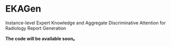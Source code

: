# EKAGen
Instance-level Expert Knowledge and Aggregate Discriminative Attention for Radiology Report Generation

**The code will be available soon。**
